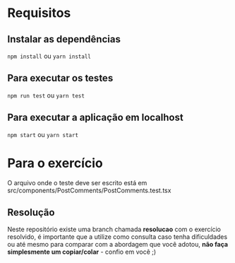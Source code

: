 # Requisitos

## Instalar as dependências

`npm install` ou `yarn install`

## Para executar os testes

`npm run test` ou `yarn test`

## Para executar a aplicação em localhost

`npm start` ou `yarn start`

# Para o exercício

O arquivo onde o teste deve ser escrito está em src/components/PostComments/PostComments.test.tsx

## Resolução

Neste repositório existe uma branch chamada **resolucao** com o exercício resolvido, é importante que a utilize como consulta caso tenha dificuldades ou até mesmo para comparar com a abordagem que você adotou, **não faça simplesmente um copiar/colar** - confio em você ;)
